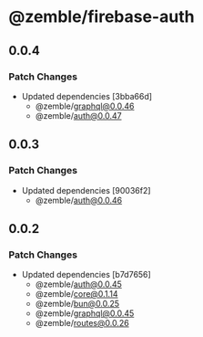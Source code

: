 # @zemble/firebase-auth

## 0.0.4

### Patch Changes

- Updated dependencies [3bba66d]
  - @zemble/graphql@0.0.46
  - @zemble/auth@0.0.47

## 0.0.3

### Patch Changes

- Updated dependencies [90036f2]
  - @zemble/auth@0.0.46

## 0.0.2

### Patch Changes

- Updated dependencies [b7d7656]
  - @zemble/auth@0.0.45
  - @zemble/core@0.1.14
  - @zemble/bun@0.0.25
  - @zemble/graphql@0.0.45
  - @zemble/routes@0.0.26

